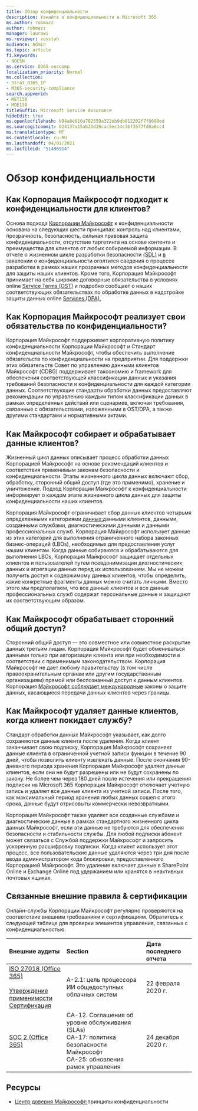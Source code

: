 ```yaml
---
title: Обзор конфиденциальности
description: Узнайте о конфиденциальности в Microsoft 365
ms.author: robmazz
author: robmazz
manager: laurawi
ms.reviewer: sosstah
audience: Admin
ms.topic: article
f1.keywords:
- NOCSH
ms.service: O365-seccomp
localization_priority: Normal
ms.collection:
- Strat_O365_IP
- M365-security-compliance
search.appverid:
- MET150
- MOE150
titleSuffix: Microsoft Service Assurance
hideEdit: true
ms.openlocfilehash: b94a8e610a782559a322eb9db812202f7f8698ed
ms.sourcegitcommit: 024137a15ab23d26cac5ec14c36f3577fd8a0cc4
ms.translationtype: MT
ms.contentlocale: ru-RU
ms.lasthandoff: 04/01/2021
ms.locfileid: "51496914"
---
```

# <a name="privacy-overview"></a>Обзор конфиденциальности

## <a name="how-does-microsoft-approach-privacy-for-customers"></a>Как Корпорация Майкрософт подходит к конфиденциальности для клиентов?

Основа подхода [Корпорации Майкрософт](https://privacy.microsoft.com/#whatinformationwecollectmodule) к конфиденциальности основана на следующих шести принципах: контроль над клиентами, прозрачность, безопасность, сильная правовая защита конфиденциальности, отсутствие таргетинга на основе контента и преимущества для клиентов от любых собираемой информации. В отчете о жизненном цикле разработки безопасности [(SDL)](https://www.microsoft.com/securityengineering/sdl/) и [в](https://privacy.microsoft.com/privacystatement) заявлении о конфиденциальности оголтится сведения о процессе разработки в рамках наших прозрачных методов конфиденциальности для защиты наших клиентов. Кроме того, Корпорация Майкрософт принимает на себя широкие договорные обязательства в условиях online [Service Terms (OST)](https://www.microsoft.com/licensing/product-licensing/products) и подробно сообщает о наших соответствующих обязательствах по обработке данных в надстройке защиты данных online [Services (DPA).](https://www.microsoftvolumelicensing.com/DocumentSearch.aspx?Mode=3&DocumentTypeId=67)

## <a name="how-does-microsoft-implement-its-privacy-commitments"></a>Как Корпорация Майкрософт реализует свои обязательства по конфиденциальности?

Корпорация Майкрософт поддерживает корпоративную политику конфиденциальности Корпорации Майкрософт и Стандарт конфиденциальности Майкрософт, чтобы обеспечить выполнение обязательств по конфиденциальности на предприятии. Для поддержки этих обязательств Совет по управлению данными клиентов Майкрософт (CDBG) поддерживает таксономию и framework для обеспечения соответствующей классификации данных и указания требований безопасности и конфиденциальности для каждой категории данных. Соответствующие стандарты обработки данных предоставляют рекомендации по управлению каждым типом классификации данных в рамках определенных действий или сценариев, включая требования, связанные с обязательствами, изложенными в OST/DPA, а также другими стандартами и нормативными актами.

## <a name="how-does-microsoft-collect-and-process-customer-data"></a>Как Майкрософт собирает и обрабатывает данные клиентов?

Жизненный цикл данных описывает процесс обработки данных Корпорацией Майкрософт на основе рекомендаций клиентов и соответствия применимым законам безопасности и конфиденциальности. Этапы жизненного цикла данных включают сбор, обработку, сторонний общий доступ (где это применимо), хранение и уничтожение. Подход Корпорации Майкрософт к конфиденциальности информирует о каждом этапе жизненного цикла данных для защиты конфиденциальности наших клиентов.

Корпорация Майкрософт ограничивает сбор данных клиентов четырьмя определенными категориями [данных:](https://www.microsoft.com/trust-center/privacy/customer-data-definitions?rtc=1)данными клиентов, данными, созданными службами, диагностическими данными и данными профессиональных служб. Корпорация Майкрософт использует данные из этих категорий для выполнения ограниченного набора законных бизнес-операций (LBOs), необходимых для предоставления услуг нашим клиентам. Когда данные собираются и обрабатываются для выполнения LBOs, Корпорация Майкрософт защищает отдельных клиентов и пользователей путем псевдонимизации диагностических данных и агрегации данных перед их использованием. Мы не можем получить доступ к содержимому данных клиентов, чтобы определить, какие конкретные фрагменты данных можно считать личными. Вместо этого мы предполагаем, что все данные клиентов и все данные профессиональных служб содержат персональные данные и защищают их соответствующим образом.

## <a name="how-does-microsoft-handle-third-party-sharing"></a>Как Майкрософт обрабатывает сторонний общий доступ?

Сторонний общий доступ — это совместное или совместное раскрытие данных третьим лицам. Корпорация Майкрософт будет обмениваться данными только при авторизации клиента или при необходимости в соответствии с применимым законодательством. Корпорация Майкрософт не дает любому правительству (в том числе правоохранительным органам или другим государственным организациям) прямой или беспознанный доступ к данным клиентов. Корпорация [Майкрософт соблюдает международные](https://www.microsoft.com/trust-center/privacy/data-location) законы о защите данных, касающиеся передачи данных клиентов через границы.

## <a name="how-does-microsoft-delete-customer-data-when-a-customer-leaves-the-service"></a>Как Майкрософт удаляет данные клиентов, когда клиент покидает службу?

Стандарт обработки данных Майкрософт указывает, как долго сохраняются данные клиента после удаления. Когда клиент заканчивает свою подписку, Корпорация Майкрософт сохраняет данные клиента в ограниченной учетной записи функции в течение 90 дней, чтобы позволить клиенту извлекать данные. После окончания 90-дневного периода хранения Корпорация Майкрософт удаляет данные клиентов, если они не будут разрешены или не будут сохранены по закону. Не более чем через 180 дней после истечения или прекращения подписки на Microsoft 365 Корпорация Майкрософт отключает учетную запись и удаляет все данные клиента из учетной записи. После того, как максимальный период хранения любых данных сошел с этого срока, данные будут отрисовыты коммерчески невозвратными.

Корпорация Майкрософт также удаляет все созданные службами и диагностические данные в рамках стандартного жизненного цикла данных Майкрософт, если эти данные не требуются для обеспечения безопасности и стабильности службы. Для любой подписки абонент может связаться с Службой поддержки Майкрософт и запросить ускоренную расшифровку подписки. Когда клиент использует этот процесс, все пользовательские данные удаляются через три дня после ввода администратором кода блокировки, предоставленного Корпорацией Майкрософт. Это удаление включает данные в SharePoint Online и Exchange Online под удержанием или хранятся в неактивных почтовых ящиках.

## <a name="related-external-regulations--certifications"></a>Связанные внешние правила & сертификации

Онлайн-службы Корпорации Майкрософт регулярно проверяются на соответствие внешним требованиям и сертификациям. Обратитесь к следующей таблице для проверки элементов управления, связанных с конфиденциальностью.

| **Внешние аудиты** | **Section** | **Дата последнего отчета** |
|:--------------------|:------------|:-----------------------|  
| [ISO 27018 (Office 365)](https://servicetrust.microsoft.com/ViewPage/MSComplianceGuideV3?command=Download&downloadType=Document&downloadId=d7864d4f-e053-4cc4-a964-fa526d07c3be&tab=7027ead0-3d6b-11e9-b9e1-290b1eb4cdeb&docTab=7027ead0-3d6b-11e9-b9e1-290b1eb4cdeb_ISO_Reports) <br><br> [Утверждение применимости](https://servicetrust.microsoft.com/ViewPage/MSComplianceGuide?command=Download&downloadType=Document&downloadId=8ee1e46b-2ada-4e7b-bb7d-4c55a8cb6fcd&docTab=4ce99610-c9c0-11e7-8c2c-f908a777fa4d_ISO_Reports) <br> [Сертификация](https://servicetrust.microsoft.com/ViewPage/MSComplianceGuideV3?command=Download&downloadType=Document&downloadId=43e89534-f48d-42ea-a7a7-3523ff516036&tab=7027ead0-3d6b-11e9-b9e1-290b1eb4cdeb&docTab=7027ead0-3d6b-11e9-b9e1-290b1eb4cdeb_ISO_Reports) | A-2.1: цель процессора ИИ общедоступных облачных систем | 22 февраля 2020 г. |
| [SOC 2 (Office 365)](https://servicetrust.microsoft.com/ViewPage/MSComplianceGuideV3?command=Download&downloadType=Document&downloadId=a73c1738-7892-42b7-acd3-87b6371c53f6&tab=7027ead0-3d6b-11e9-b9e1-290b1eb4cdeb&docTab=7027ead0-3d6b-11e9-b9e1-290b1eb4cdeb_SOC_%2F_SSAE_16_Reports) | CA-12. Соглашения об уровне обслуживания (SLAs) <br> CA-17: политика безопасности Майкрософт <br> CA-25: обновления рамок управления | 24 декабря 2020 г. |

## <a name="resources"></a>Ресурсы

- [Центр доверия Майкрософт:](https://www.microsoft.com/trust-center/privacy)принципы конфиденциальности
